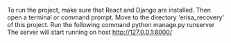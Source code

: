 To run the project, make sure  that React and Django are installed.
Then open a terminal or command prompt.
Move to the directory 'erisa_recovery' of this project.
Run the following command
python manage.py runserver
The server will start running on host http://127.0.0.1:8000/
